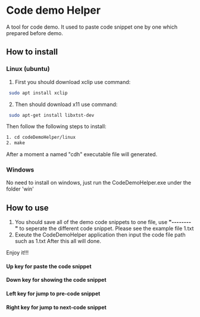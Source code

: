 # Code demo Helper
A tool for code demo. It used to paste code snippet one by one which prepared before demo.
## How to install
### Linux (ubuntu)
1. First you should download xclip use command: 
```sh
 sudo apt install xclip
```
2. Then should download x11 use command:
```sh
 sudo apt-get install libxtst-dev
```

Then follow the following steps to install:
```sh
1. cd codeDemoHelper/linux
2. make
```
After a moment a named "cdh" executable file will generated.

### Windows
No need to install on windows, just run the CodeDemoHelper.exe under the folder 'win'

## How to use
1. You should save all of the demo code snippets to one file, use **"--------"** to seperate the different code snippet.
Please see the example file 1.txt
2. Exeute the CodeDemoHelper application then input the code file path such as 1.txt
After this all will done. 

Enjoy it!!!

#### Up key for paste the code snippet
#### Down key for showing the code snippet
#### Left key for jump to pre-code snippet
#### Right key for jump to next-code snippet
